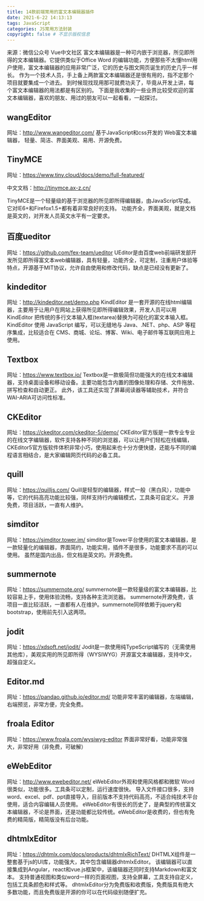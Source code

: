 ```yaml
---
title: 14款前端常用的富文本编辑器插件
date: 2021-6-22 14:13:13
tags: JavaScript
categories: JS常用方法封装
copyright: false # 不显示版权信息
---
```



来源：微信公众号 Vue中文社区
富文本编辑器是一种可内嵌于浏览器，所见即所得的文本编辑器。它提供类似于Office Word 的编辑功能，方便那些不太懂html用户使用，富文本编辑器的应用非常广泛，它的历史与图文网页诞生的历史几乎一样长。
作为一个技术人员，手上备上两款富文本编辑器还是很有用的，指不定那个项目就要集成一个进去。
到时候现找现用那可就费功夫了，毕竟从开发上讲，每个富文本编辑器的用法都是有区别的。
下面是我收集的一些业界比较受欢迎的富文本编辑器，喜欢的朋友、用过的朋友可以一起看看，一起探讨。

## wangEditor


网址：http://www.wangeditor.com/
基于JavaScript和css开发的 Web富文本编辑器， 轻量、简洁、界面美观、易用、开源免费。

## TinyMCE


网址：https://www.tiny.cloud/docs/demo/full-featured/

中文文档：http://tinymce.ax-z.cn/

TinyMCE是一个轻量级的基于浏览器的所见即所得编辑器，由JavaScript写成。它对IE6+和Firefox1.5+都有着非常良好的支持。
功能齐全，界面美观，就是文档是英文的，对开发人员英文水平有一定要求。

## 百度ueditor


网址：https://github.com/fex-team/ueditor
UEditor是由百度web前端研发部开发所见即所得富文本web编辑器，具有轻量，功能齐全，可定制，注重用户体验等特点，开源基于MIT协议，允许自由使用和修改代码，缺点是已经没有更新了。

## kindeditor


网址：http://kindeditor.net/demo.php
KindEditor 是一套开源的在线html编辑器，主要用于让用户在网站上获得所见即所得编辑效果，开发人员可以用 KindEditor 把传统的多行文本输入框(textarea)替换为可视化的富文本输入框。
KindEditor 使用 JavaScript 编写，可以无缝地与 Java、.NET、php、ASP 等程序集成，比较适合在 CMS、商城、论坛、博客、Wiki、电子邮件等互联网应用上使用。  

## Textbox


网址：https://www.textbox.io/
Textbox是一款极简但功能强大的在线文本编辑器，支持桌面设备和移动设备。主要功能包含内置的图像处理和存储、文件拖放、拼写检查和自动更正。
此外，该工具还实现了屏幕阅读器等辅助技术，并符合WAI-ARIA可访问性标准。

## CKEditor


网址：https://ckeditor.com/ckeditor-5/demo/
CKEditor官方版是一款专业专业的在线文字编辑器，软件支持各种不同的浏览器，可以让用户们轻松在线编辑，CKEditor5官方版软件体积非常小巧，使用起来也十分方便快捷，还能与不同的编程语言相结合，是大家编辑网页代码的必备工具。

## quill


网址：https://quilljs.com/
Quill是轻型的编辑器，样式一般（黑白风），功能中等，它的代码高亮功能比较强，同样支持行内编辑模式，工具条可自定义。
开源免费，项目活跃，一直有人维护。

## simditor


网址：https://simditor.tower.im/
simditor是Tower平台使用的富文本编辑器，是一款轻量化的编辑器，界面简约，功能实用，插件不是很多，功能要求不高的可以使用。
虽然是国内出品，但文档是英文的。开源免费。

## summernote


网址：https://summernote.org/
summernote是一款轻量级的富文本编辑器，比较容易上手，使用体验流畅，支持各种主流浏览器。
summernote开源免费，该项目一直比较活跃，一直都有人在维护。summernote同样依赖于jquery和bootstrap，使用前先引入这两项。

## jodit


网址：https://xdsoft.net/jodit/
Jodit是一款使用纯TypeScript编写的（无需使用其他库），美观实用的所见即所得（WYSIWYG）开源富文本编辑器，支持中文，超强自定义。  

## Editor.md


网址：https://pandao.github.io/editor.md/
功能非常丰富的编辑器，左端编辑，右端预览，非常方便，完全免费。

## froala Editor


网址：https://www.froala.com/wysiwyg-editor
界面非常好看，功能非常强大，非常好用（非免费，可破解）

## eWebEditor


网址：http://www.ewebeditor.net/
eWebEditor外观和使用风格都和微软 Word很类似，功能很多。工具条可以定制，运行速度很快。
导入文件接口很多，支持word、excel、pdf、ppt直接导入，目前版本不支持代码高亮，不适合纯技术平台使用，适合内容编辑人员使用。
eWebEditor有很长的历史了，是典型的传统富文本编辑器，不论是界面，还是功能都比较传统。eWebEditor是收费的，但也有免费的精简版，精简版没有后台功能。

## dhtmlxEditor


网址：https://dhtmlx.com/docs/products/dhtmlxRichText/
DHTMLX组件是一整套基于js的UI库，功能强大，其中包含编辑器dhtmlxEditor。
该编辑器可以直接集成到Angular，react和vue.js框架中，该编辑器还同时支持Markdown和富文本。
支持普通视图和类似word一样的页面视图，支持全屏幕，工具支持自定义，包括工具条颜色和样式等。
dhtmlxEditor分为免费版和收费版，免费版具有绝大多数功能，而且免费版是开源的你可以在代码级别随便扩充。
